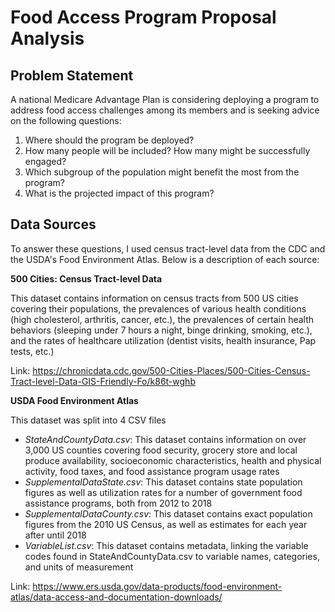 # Food Access Program Proposal Analysis

## Problem Statement

A national Medicare Advantage Plan is considering deploying a program to address food access challenges among its members and is seeking advice on the following questions: 

1) Where should the program be deployed?
2) How many people will be included? How many might be successfully engaged?
3) Which subgroup of the population might benefit the most from the program?
4) What is the projected impact of this program?

## Data Sources 
To answer these questions, I used census tract-level data from the CDC and the USDA's Food Environment Atlas. Below is a description of each source: 

**500 Cities: Census Tract-level Data**

This dataset contains information on census tracts from 500 US cities covering their populations, the prevalences of various health conditions (high cholesterol, arthritis, cancer, etc.), the prevalences of certain health behaviors (sleeping under 7 hours a night, binge drinking, smoking, etc.), and the rates of healthcare utilization (dentist visits, health insurance, Pap tests, etc.)  

Link: https://chronicdata.cdc.gov/500-Cities-Places/500-Cities-Census-Tract-level-Data-GIS-Friendly-Fo/k86t-wghb

**USDA Food Environment Atlas**

This dataset was split into 4 CSV files  
* _StateAndCountyData.csv_: This dataset contains information on over 3,000 US counties covering food security, grocery store and local produce availability, socioeconomic characteristics, health and physical activity, food taxes, and food assistance program usage rates
* _SupplementalDataState.csv_: This dataset contains state population figures as well as utilization rates for a number of government food assistance programs, both from 2012 to 2018
* _SupplementalDataCounty.csv_: This dataset contains exact population figures from the 2010 US Census, as well as estimates for each year after until 2018
* _VariableList.csv_: This dataset contains metadata, linking the variable codes found in StateAndCountyData.csv to variable names, categories, and units of measurement  

Link: https://www.ers.usda.gov/data-products/food-environment-atlas/data-access-and-documentation-downloads/
